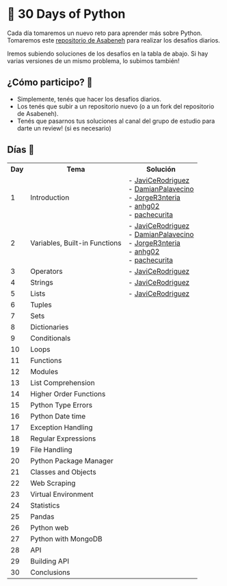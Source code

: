 # 📆 30 Days of Python

Cada día tomaremos un nuevo reto para aprender más sobre Python. Tomaremos este [repositorio de Asabeneh](https://github.com/Asabeneh/30-Days-Of-Python) para realizar los desafíos diarios.

Iremos subiendo soluciones de los desafíos en la tabla de abajo. Si hay varias versiones de un mismo problema, lo subimos también!

## ¿Cómo participo? 🤔

- Simplemente, tenés que hacer los desafíos diarios.
- Los tenés que subir a un repositorio nuevo (o a un fork del repositorio de Asabeneh).
- Tenés que pasarnos tus soluciones al canal del grupo de estudio para darte un review! (si es necesario)

## Días 📆

<table align="center">
    <tr>
        <th>Day</th>
        <th>Tema</th>
        <th>Solución</th>
    </tr>
    <tr>
        <td>1</td>
        <td>Introduction</td>
        <td>
            - <a href="https://github.com/JaviCeRodriguez/30DaysOfPython/tree/main/day_1">JaviCeRodriguez</a><br>
            - <a href="https://github.com/DamianPalavecino/30DaysOfPython/tree/main/day1_introduction">DamianPalavecino</a><br>
            - <a href="https://github.com/JorgeR3nteria/30DAYSOFPYTHON/tree/main/Day1_Introduction">JorgeR3nteria</a><br>
            - <a href="https://github.com/anhg02/30DaysOfPyhton/tree/main/Day1">anhg02</a><br>
            - <a href="https://github.com/pachecurita/30DaysOfPython/tree/main/01_day">pachecurita</a><br>
        </td>
    </tr>
    <tr>
        <td>2</td>
        <td>Variables, Built-in Functions</td>
        <td>
            - <a href="https://github.com/JaviCeRodriguez/30DaysOfPython/tree/main/day_2">JaviCeRodriguez</a><br>
            - <a href="https://github.com/DamianPalavecino/30DaysOfPython/tree/main/day2_variables_builtin_functions">DamianPalavecino</a><br>
            - <a href="https://github.com/JorgeR3nteria/30DAYSOFPYTHON/tree/main/Day2_variables_builtin_function">JorgeR3nteria</a><br>
            - <a href="https://github.com/anhg02/30DaysOfPyhton/tree/main/Day2">anhg02</a><br>
            - <a href="https://github.com/pachecurita/30DaysOfPython/tree/main/02_day">pachecurita</a><br>
        </td>
    </tr>
    <tr>
        <td>3</td>
        <td>Operators</td>
        <td>
            - <a href="https://github.com/JaviCeRodriguez/30DaysOfPython/tree/main/day_1">JaviCeRodriguez</a>
        </td>
    </tr>
    <tr>
        <td>4</td>
        <td>Strings</td>
        <td>
            - <a href="https://github.com/JaviCeRodriguez/30DaysOfPython/tree/main/day_4">JaviCeRodriguez</a><br>
        </td>
    </tr>
    <tr>
        <td>5</td>
        <td>Lists</td>
        <td>
            - <a href="https://github.com/JaviCeRodriguez/30DaysOfPython/tree/main/day_5">JaviCeRodriguez</a><br>
        </td>
    </tr>
    <tr>
        <td>6</td>
        <td>Tuples</td>
        <td></td>
    </tr>
    <tr>
        <td>7</td>
        <td>Sets</td>
        <td></td>
    </tr>
    <tr>
        <td>8</td>
        <td>Dictionaries</td>
        <td></td>
    </tr>
    <tr>
        <td>9</td>
        <td>Conditionals</td>
        <td></td>
    </tr>
    <tr>
        <td>10</td>
        <td>Loops</td>
        <td></td>
    </tr>
    <tr>
        <td>11</td>
        <td>Functions</td>
        <td></td>
    </tr>
    <tr>
        <td>12</td>
        <td>Modules</td>
        <td></td>
    </tr>
    <tr>
        <td>13</td>
        <td>List Comprehension</td>
        <td></td>
    </tr>
    <tr>
        <td>14</td>
        <td>Higher Order Functions</td>
        <td></td>
    </tr>
    <tr>
        <td>15</td>
        <td>Python Type Errors</td>
        <td></td>
    </tr>
    <tr>
        <td>16</td>
        <td>Python Date time</td>
        <td></td>
    </tr>
    <tr>
        <td>17</td>
        <td>Exception Handling</td>
        <td></td>
    </tr>
    <tr>
        <td>18</td>
        <td>Regular Expressions</td>
        <td></td>
    </tr>
    <tr>
        <td>19</td>
        <td>File Handling</td>
        <td></td>
    </tr>
    <tr>
        <td>20</td>
        <td>Python Package Manager</td>
        <td></td>
    </tr>
    <tr>
        <td>21</td>
        <td>Classes and Objects</td>
        <td></td>
    </tr>
    <tr>
        <td>22</td>
        <td>Web Scraping</td>
        <td></td>
    </tr>
    <tr>
        <td>23</td>
        <td>Virtual Environment</td>
        <td></td>
    </tr>
    <tr>
        <td>24</td>
        <td>Statistics</td>
        <td></td>
    </tr>
    <tr>
        <td>25</td>
        <td>Pandas</td>
        <td></td>
    </tr>
    <tr>
        <td>26</td>
        <td>Python web</td>
        <td></td>
    </tr>
    <tr>
        <td>27</td>
        <td>Python with MongoDB</td>
        <td></td>
    </tr>
    <tr>
        <td>28</td>
        <td>API</td>
        <td></td>
    </tr>
    <tr>
        <td>29</td>
        <td>Building API</td>
        <td></td>
    </tr>
    <tr>
        <td>30</td>
        <td>Conclusions</td>
        <td></td>
    </tr>
</table>

